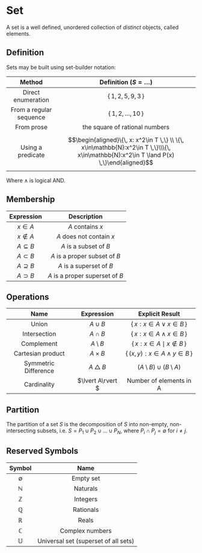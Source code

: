 # Set

A set is a well defined, unordered collection of _distinct_ objects, called elements.

## Definition

Sets may be built using set-builder notation:

|         Method          |                                                         Definition $(S= \dots)$                                                          |
| :---------------------: | :--------------------------------------------------------------------------------------------------------------------------------------: |
|   Direct enumeration    |                                                        $\{\, 1, 2, 5, 9, 3 \,\}$                                                         |
| From a regular sequence |                                                       $\{\, 1, 2, \dots, 10 \,\}$                                                        |
|       From prose        |                                                      the square of rational numbers                                                      |
|    Using a predicate    | $$\begin{aligned}\{\, x: x^2\in T \,\} \\ \{\, x\in\mathbb{N}:x^2\in T \,\}\\\{\, x\in\mathbb{N}:x^2\in T \land P(x) \,\}\end{aligned}$$ |

Where $\land$ is logical AND.

## Membership

|   Expression   |           Description           |
| :------------: | :-----------------------------: |
|    $x\in A$    |        $A$ contains $x$         |
|  $x \notin A$  |    $A$ does not contain $x$     |
| $A\subseteq B$ |     $A$ is a subset of $B$      |
|  $A\subset B$  |  $A$ is a proper subset of $B$  |
| $A\supseteq B$ |    $A$ is a superset of $B$     |
|  $A\supset B$  | $A$ is a proper superset of $B$ |

## Operations

|         Name         |     Expression      |            Explicit Result            |
| :------------------: | :-----------------: | :-----------------------------------: |
|        Union         |      $A\cup B$      |   $\{\, x:x\in A \lor x\in B \,\}$    |
|     Intersection     |      $A\cap B$      |   $\{\, x:x\in A \land x\in B \,\}$   |
|      Complement      |   $A\setminus B$    |  $\{\, x:x\in A \mid x\notin B \,\}$  |
|  Cartesian product   |     $A\times B$     | $\{\, (x,y):x\in A \land y\in B \,\}$ |
| Symmetric Difference | $A\bigtriangleup B$ |  $(A\setminus B)\cup (B\setminus A)$  |
|     Cardinality      |  $\lvert A\rvert $  |        Number of elements in A        |

## Partition
The partition of a set $S$ is the decomposition of $S$ into non-empty, non-intersecting subsets, i.e. $S = P_1 \cup P_2 \cup \dots \cup P_N$, where $P_i \cap P_j = \emptyset$ for $i \neq j$.

## Reserved Symbols

|    Symbol    |                 Name                 |
| :----------: | :----------------------------------: |
| $\emptyset$  |              Empty set               |
| $\mathbb{N}$ |               Naturals               |
| $\mathbb{Z}$ |               Integers               |
| $\mathbb{Q}$ |              Rationals               |
| $\mathbb{R}$ |                Reals                 |
| $\mathbb{C}$ |           Complex numbers            |
| $\mathbb{U}$ | Universal set (superset of all sets) |